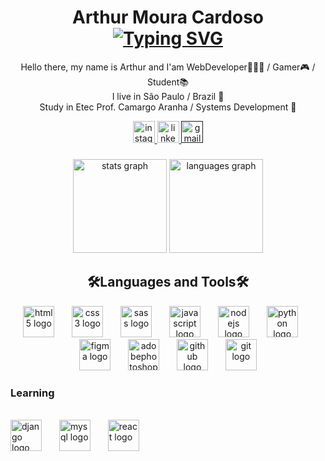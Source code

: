 <h1 align="center">Arthur Moura Cardoso
  <br>
<a href="https://git.io/typing-svg"><img src="https://readme-typing-svg.herokuapp.com?font=Poppins&weight=600&size=32&duration=750&pause=100&color=2E7FF4&center=true&random=false&width=435&lines=Harder;Better;Faster;Stronger" alt="Typing SVG" /></a>
</h1>

<p align="center">
  Hello there, my name is Arthur and I'am WebDeveloper👨🏼‍💻 / Gamer🎮 / Student📚
  <br>
  I live in São Paulo / Brazil 📌
  <br>
  Study in Etec Prof. Camargo Aranha / Systems Development 📖
  <br>
  <div align="center">
    <a href="https://www.instagram.com/arthurmoura_lks/">
      <img src="https://img.shields.io/static/v1?message=Instagram&logo=instagram&label=&color=E4405F&logoColor=white&labelColor=&style=for-the-badge" height="35" alt="instagram logo"  />
    </a>
    <a href="#">
      <img src="https://img.shields.io/static/v1?message=LinkedIn&logo=linkedin&label=&color=0077B5&logoColor=white&labelColor=&style=for-the-badge" height="35" alt="linkedin logo"  />
    </a>
    <a href=""mailto:arthurmoura.2007.ti@gmail.com">
      <img src="https://img.shields.io/static/v1?message=Gmail&logo=gmail&label=&color=D14836&logoColor=white&labelColor=&style=for-the-badge" height="35" alt="gmail logo"  />
    </a>
  </div>
</p>



###

<div align="center">
  <img src="https://github-readme-stats.vercel.app/api?username=Arthur-Moura-Cardoso&hide_title=false&hide_rank=false&show_icons=true&include_all_commits=true&count_private=true&disable_animations=false&theme=dracula&locale=en&hide_border=false" height="150" alt="stats graph"  />
  <img src="https://github-readme-stats.vercel.app/api/top-langs?username=Arthur-Moura-Cardoso&locale=en&hide_title=false&layout=compact&card_width=320&langs_count=5&theme=dracula&hide_border=false" height="150" alt="languages graph"  />
</div>

###

<h2 align="center">🛠️Languages and Tools🛠️</h2>
<div align="center">
  <img src="https://skillicons.dev/icons?i=html" height="50" alt="html5 logo"  />
  <img width="20" />
  <img src="https://skillicons.dev/icons?i=css" height="50" alt="css3 logo"  />
  <img width="20" />
  <img src="https://skillicons.dev/icons?i=sass" height="50" alt="sass logo"  />
  <img width="20" />
  <img src="https://skillicons.dev/icons?i=js" height="50" alt="javascript logo"  />
  <img width="20" />
  <img src="https://skillicons.dev/icons?i=nodejs" height="50" alt="nodejs logo"  />
  <img width="20" />
  <img src="https://skillicons.dev/icons?i=py" height="50" alt="python logo"  />
  <img width="20" />
  <img src="https://skillicons.dev/icons?i=figma" height="50" alt="figma logo"  />
  <img width="20" />
  <img src="https://skillicons.dev/icons?i=ps" height="50" alt="adobephotoshop logo"  />
  <img width="20" />
  <img src="https://skillicons.dev/icons?i=github" height="50" alt="github logo"  />
  <img width="20" />
  <img src="https://skillicons.dev/icons?i=git" height="50" alt="git logo"  />
</div>

###

<h3>Learning</h3>
<br>
<div align="left">
  <img src="https://cdn.jsdelivr.net/gh/devicons/devicon/icons/django/django-plain.svg" height="50" alt="django logo"  />
  <img width="20" />
  <img src="https://cdn.jsdelivr.net/gh/devicons/devicon/icons/mysql/mysql-original.svg" height="50" alt="mysql logo"  />
  <img width="20" />
  <img src="https://cdn.jsdelivr.net/gh/devicons/devicon/icons/react/react-original.svg" height="50" alt="react logo"  />
</div>
